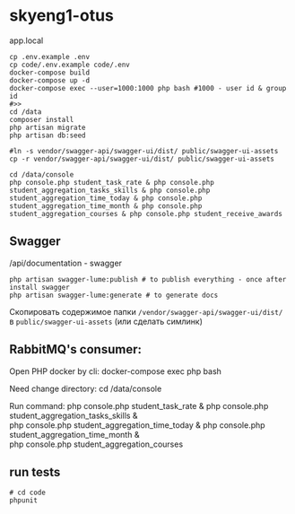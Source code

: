 # skyeng1-otus

app.local

```shell
cp .env.example .env
cp code/.env.example code/.env
docker-compose build
docker-compose up -d
docker-compose exec --user=1000:1000 php bash #1000 - user id & group id
#>>
cd /data
composer install
php artisan migrate
php artisan db:seed

#ln -s vendor/swagger-api/swagger-ui/dist/ public/swagger-ui-assets
cp -r vendor/swagger-api/swagger-ui/dist/ public/swagger-ui-assets

cd /data/console
php console.php student_task_rate & php console.php student_aggregation_tasks_skills & php console.php student_aggregation_time_today & php console.php student_aggregation_time_month & php console.php student_aggregation_courses & php console.php student_receive_awards
```

## Swagger
<host>/api/documentation - swagger
```shell
php artisan swagger-lume:publish # to publish everything - once after install swagger
php artisan swagger-lume:generate # to generate docs
```

Скопировать содержимое папки `/vendor/swagger-api/swagger-ui/dist/`  
в `public/swagger-ui-assets` (или сделать симлинк)



## RabbitMQ's consumer:
Open PHP docker by cli: docker-compose exec php bash

Need change directory: cd /data/console

Run command: php console.php student_task_rate & php console.php student_aggregation_tasks_skills & \
php console.php student_aggregation_time_today & php console.php student_aggregation_time_month & \
php console.php student_aggregation_courses
  
## run tests
```shell
# cd code
phpunit
```
